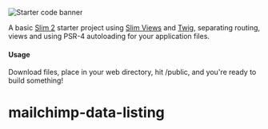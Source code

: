![Starter code banner](https://s3.amazonaws.com/s3.codecourse.com/github/banners/slim_2_starter.png)

A basic [Slim 2](http://www.slimframework.com/) starter project using [Slim Views](https://github.com/slimphp/Slim-Views) and [Twig](https://github.com/twigphp/Twig), separating routing, views and using PSR-4 autoloading for your application files.

#### Usage
Download files, place in your web directory, hit /public, and you're ready to build something!
# mailchimp-data-listing
